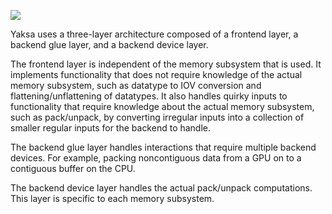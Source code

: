 ![](https://pmodels.github.io/yaksa-www/images/yaksa-arch.svg)

Yaksa uses a three-layer architecture composed of a frontend layer, a
backend glue layer, and a backend device layer.

The frontend layer is independent of the memory subsystem that is
used.  It implements functionality that does not require knowledge of
the actual memory subsystem, such as datatype to IOV conversion and
flattening/unflattening of datatypes.  It also handles quirky inputs
to functionality that require knowledge about the actual memory
subsystem, such as pack/unpack, by converting irregular inputs into a
collection of smaller regular inputs for the backend to handle.

The backend glue layer handles interactions that require multiple
backend devices.  For example, packing noncontiguous data from a GPU
on to a contiguous buffer on the CPU.

The backend device layer handles the actual pack/unpack computations.
This layer is specific to each memory subsystem.
